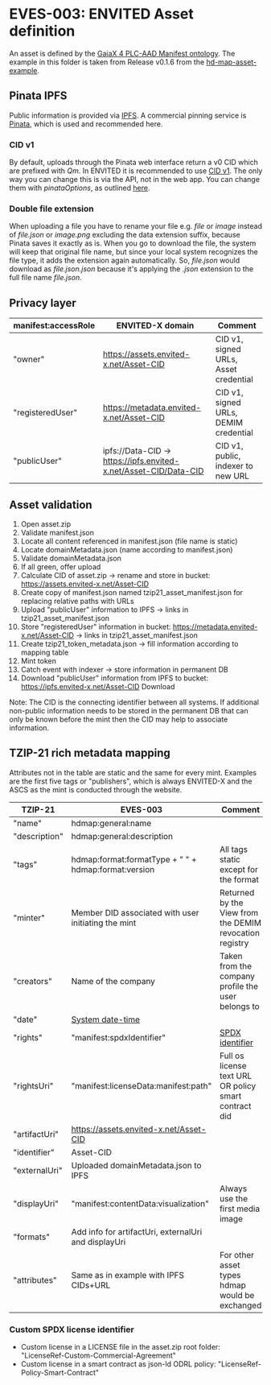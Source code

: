 # EVES-003: ENVITED Asset definition

An asset is defined by the [GaiaX 4 PLC-AAD Manifest ontology](https://github.com/GAIA-X4PLC-AAD/ontology-management-base/tree/main/manifest/). The example in this folder is taken from Release v0.1.6 from the [hd-map-asset-example](https://github.com/GAIA-X4PLC-AAD/hd-map-asset-example).

## Pinata IPFS

Public information is provided via [IPFS](https://ipfs.tech/). A commercial pinning service is [Pinata](https://pinata.cloud/), which is used and recommended here.

### CID v1
By default, uploads through the Pinata web interface return a v0 CID which are prefixed with *Qm*. In ENVITED it is recommended to use [CID v1](https://docs.ipfs.tech/concepts/content-addressing/#version-1-v1). The only way you can change this is via the API, not in the web app. You can change them with *pinataOptions*, as outlined [here](https://docs.pinata.cloud/web3/pinning/pinata-metadata#pinataoptions).

### Double file extension
When uploading a file you have to rename your file e.g. *file* or *image* instead of *file.json* or *image.png* excluding the data extension suffix, because Pinata saves it exactly as is. When you go to download the file, the system will keep that original file name, but since your local system recognizes the file type, it adds the extension again automatically. So, *file.json* would download as *file.json.json* because it's applying the *.json* extension to the full file name *file.json*.

## Privacy layer

| manifest:accessRole  | ENVITED-X domain                                                  | Comment                               |
| -------------------- | ----------------------------------------------------------------- | ------------------------------------- |
| "owner"              | https://assets.envited-x.net/Asset-CID                            | CID v1, signed URLs, Asset credential |
| "registeredUser"     | https://metadata.envited-x.net/Asset-CID                          | CID v1, signed URLs, DEMIM credential |
| "publicUser"         | ipfs://Data-CID -> https://ipfs.envited-x.net/Asset-CID/Data-CID  | CID v1, public, indexer to new URL    |

## Asset validation

1) Open asset.zip
2) Validate manifest.json
3) Locate all content referenced in manifest.json (file name is static)
4) Locate domainMetadata.json (name according to manifest.json)
5) Validate domainMetadata.json
6) If all green, offer upload
7) Calculate CID of asset.zip -> rename and store in bucket: https://assets.envited-x.net/Asset-CID
8) Create copy of manifest.json named tzip21_asset_manifest.json for replacing relative paths with URLs
9) Upload "publicUser" information to IPFS -> links in tzip21_asset_manifest.json
10) Store "registeredUser" information in bucket: https://metadata.envited-x.net/Asset-CID -> links in tzip21_asset_manifest.json
11) Create tzip21_token_metadata.json -> fill information according to mapping table
12) Mint token
13) Catch event with indexer -> store information in permanent DB
14) Download "publicUser" information from IPFS to bucket: https://ipfs.envited-x.net/Asset-CID
Download

Note: The CID is the connecting identifier between all systems. If additional non-public information needs to be stored in the permanent DB that can only be known before the mint then the CID may help to associate information.

## TZIP-21 rich metadata mapping

Attributes not in the table are static and the same for every mint. Examples are the first five tags or "publishers", which is always ENVITED-X and the ASCS as the mint is conducted through the website.

| TZIP-21            | EVES-003                                             | Comment                                                      |
| -------------------| ---------------------------------------------------- | ------------------------------------------------------------ |
| "name"             | hdmap:general:name                                   |                                                              |
| "description"      | hdmap:general:description                            |                                                              |
| "tags"             | hdmap:format:formatType + " " + hdmap:format:version | All tags static except for the format                        |
| "minter"           | Member DID associated with user initiating the mint  | Returned by the View from the DEMIM revocation registry      |
| "creators"         | Name of the company                                  | Taken from the company profile the user belongs to           |
| "date"             | [System date-time][1]                                |                                                              |
| "rights"           | "manifest:spdxIdentifier"                            | [SPDX identifier][2]                                         |
| "rightsUri"        | "manifest:licenseData:manifest:path"                 | Full os license text URL OR policy smart contract did        |
| "artifactUri"      | https://assets.envited-x.net/Asset-CID               |                                                              |
| "identifier"       | Asset-CID                                            |                                                              |
| "externalUri"      | Uploaded domainMetadata.json to IPFS                 |                                                              |
| "displayUri"       | "manifest:contentData:visualization"                 | Always use the first media image                             |
| "formats"          | Add info for artifactUri, externalUri and displayUri |                                                              |
| "attributes"       | Same as in example with IPFS CIDs+URL                | For other asset types hdmap would be exchanged               |

### Custom SPDX license identifier

* Custom license in a LICENSE file in the asset.zip root folder: "LicenseRef-Custom-Commercial-Agreement"
* Custom license in a smart contract as json-ld ODRL policy: "LicenseRef-Policy-Smart-Contract"

[1]: https://json-schema.org/understanding-json-schema/reference/string#dates-and-times
[2]: https://softwareengineering.stackexchange.com/a/450839/443441

